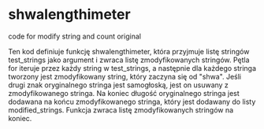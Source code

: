 # shwalengthimeter
code for modify string and count original 

Ten kod definiuje funkcję shwalengthimeter, która przyjmuje listę stringów test_strings jako argument i zwraca listę zmodyfikowanych stringów. Pętla for iteruje przez każdy string w test_strings, a następnie dla każdego stringa tworzony jest zmodyfikowany string, który zaczyna się od "shwa". Jeśli drugi znak oryginalnego stringa jest samogłoską, jest on usuwany z zmodyfikowanego stringa. Na koniec długość oryginalnego stringa jest dodawana na końcu zmodyfikowanego stringa, który jest dodawany do listy modified_strings. Funkcja zwraca listę zmodyfikowanych stringów na koniec.
